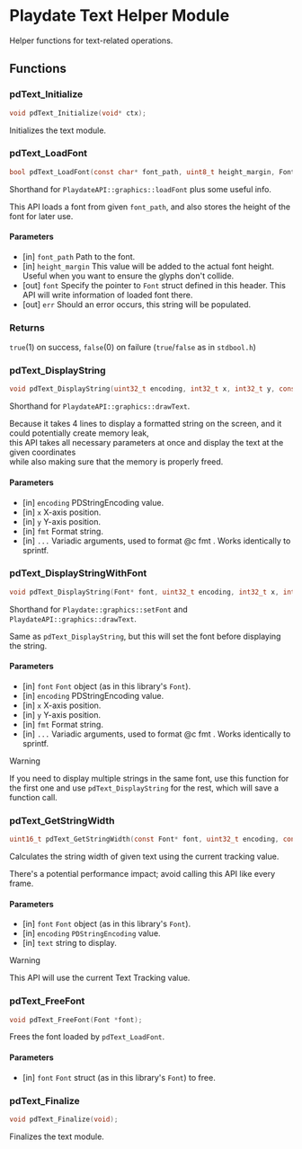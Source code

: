 # Playdate Text Helper Module

Helper functions for text-related operations.

## Functions

### pdText_Initialize

```c
void pdText_Initialize(void* ctx);
```

Initializes the text module.

### pdText_LoadFont

```c
bool pdText_LoadFont(const char* font_path, uint8_t height_margin, Font* font, const char *err);
```

Shorthand for `PlaydateAPI::graphics::loadFont` plus some useful info.

This API loads a font from given `font_path`,
and also stores the height of the font for later use.

#### Parameters
* [in]  `font_path`     Path to the font.
* [in]  `height_margin` This value will be added to the actual font height.
  Useful when you want to ensure the glyphs don't collide.
* [out] `font`          Specify the pointer to `Font` struct defined in this header.
  This API will write information of loaded font there.
* [out] `err`           Should an error occurs, this string will be populated.

### Returns
`true`(1) on success, `false`(0) on failure (`true`/`false` as in `stdbool.h`)

### pdText_DisplayString

```c
void pdText_DisplayString(uint32_t encoding, int32_t x, int32_t y, const char *fmt, ...);
```

Shorthand for `PlaydateAPI::graphics::drawText`.

Because it takes 4 lines to display a formatted string on the screen,
and it could potentially create memory leak,  
this API takes all necessary parameters at once
and display the text at the given coordinates  
while also making sure that the memory is properly freed.

#### Parameters

* [in] `encoding` PDStringEncoding value.
* [in] `x`        X-axis position.
* [in] `y`        Y-axis position.
* [in] `fmt`      Format string.
* [in] `...`      Variadic arguments, used to format @c fmt .
  Works identically to sprintf.

### pdText_DisplayStringWithFont

```c
void pdText_DisplayString(Font* font, uint32_t encoding, int32_t x, int32_t y, const char *fmt, ...);
```

Shorthand for `Playdate::graphics::setFont` and `PlaydateAPI::graphics::drawText`.

Same as `pdText_DisplayString`, but this will set the font before displaying the string.

#### Parameters

* [in] `font`     `Font` object (as in this library's `Font`).
* [in] `encoding` PDStringEncoding value.
* [in] `x`        X-axis position.
* [in] `y`        Y-axis position.
* [in] `fmt`      Format string.
* [in] `...`      Variadic arguments, used to format @c fmt .
  Works identically to sprintf.

> [!WARNING]
> 
> If you need to display multiple strings in the same font,
> use this function for the first one
> and use `pdText_DisplayString` for the rest,
> which will save a function call.

### pdText_GetStringWidth
```c
uint16_t pdText_GetStringWidth(const Font* font, uint32_t encoding, const char *text);
```
Calculates the string width of given text using the current tracking value.

There's a potential performance impact; avoid calling this API like every frame.

#### Parameters
* [in] `font`     `Font` object (as in this library's `Font`).
* [in] `encoding` `PDStringEncoding` value.
* [in] `text`     string to display.

> [!WARNING]
>
> This API will use the current Text Tracking value.


### pdText_FreeFont
```c
void pdText_FreeFont(Font *font);
```

Frees the font loaded by `pdText_LoadFont`.

#### Parameters
* [in] `font` `Font` struct (as in this library's `Font`) to free.

### pdText_Finalize
```c
void pdText_Finalize(void);
```

Finalizes the text module.
